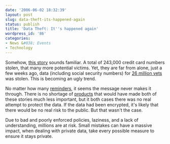 ```yaml
---
date: '2006-06-02 18:32:39'
layout: post
slug: data-theft-its-happened-again
status: publish
title: 'Data Theft: It''s happened again'
wordpress_id: '86'
categories:
- News &#038; Events
- Technology
---
```


Somehow, [this story](http://www.betanews.com/article/Laptop_Theft_Exposes_243k_Credit_Cards/1149268788)  sounds familiar. A total of 243,000 credit card numbers stolen, that many more potential victims. Yet, they are far from alone, just a few weeks ago, data (including social security numbers) for [26 million vets](http://www.cnn.com/2006/US/05/23/vets.data/)  was stolen. This is becoming an ugly trend.

No matter how many [reminders](http://www.yafla.com/dforbes/2006/05/23.html#a313), it seems the message never makes it through. There is no shortage of [products](http://www.google.com/search?q=encryption+software)  that would have made both of these stories much less important, but it both cases there was no real attempt to protect the data. If the data had been encrypted, it's likely that there would be no real risk to the public. But that wasn't the case.  


Due to bad and poorly enforced policies, laziness, and a lack of understanding, millions are at risk. Small mistakes can have a massive impact, when dealing with private data, take every possible measure to ensure it stays private.
